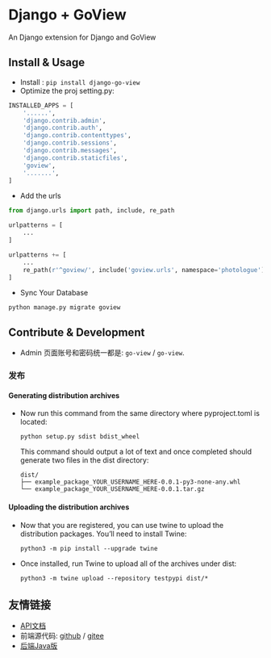 # Django + GoView

An Django extension for Django and GoView

## Install & Usage

* Install :
  ```pip install django-go-view```
* Optimize the proj setting.py:

```python
INSTALLED_APPS = [
    '......',
    'django.contrib.admin',
    'django.contrib.auth',
    'django.contrib.contenttypes',
    'django.contrib.sessions',
    'django.contrib.messages',
    'django.contrib.staticfiles',
    'goview',
    '.......',
]
```

* Add the urls

```python
from django.urls import path, include, re_path

urlpatterns = [
    ...
]

urlpatterns += [
    ...
    re_path(r'^goview/', include('goview.urls', namespace='photologue')),
]
```

* Sync Your Database

```shell
python manage.py migrate goview
```

## Contribute & Development

* Admin 页面账号和密码统一都是: `go-view` / `go-view`.

### 发布

#### Generating distribution archives

* Now run this command from the same directory where pyproject.toml is located:
  ```shell
  python setup.py sdist bdist_wheel
  ```
  This command should output a lot of text and once completed should generate two files in the dist directory:
  ```shell
  dist/
  ├── example_package_YOUR_USERNAME_HERE-0.0.1-py3-none-any.whl
  └── example_package_YOUR_USERNAME_HERE-0.0.1.tar.gz
  ```
#### Uploading the distribution archives
* Now that you are registered, you can use twine to upload the distribution packages. You’ll need to install Twine:
  ```shell
  python3 -m pip install --upgrade twine
  ```
* Once installed, run Twine to upload all of the archives under dist:
  ```shell
  python3 -m twine upload --repository testpypi dist/*
  ```

## 友情链接

* [API文档](https://docs.apipost.cn/preview/5aa85d10a59d66ce/ddb813732007ad2b?target_id=dd81da11-9f8c-48ce-a4e8-3647279683fe)
* 前端源代码: [github]() / [gitee](https://gitee.com/dromara/go-view)
* [后端Java版](https://gitee.com/MTrun/go-view-serve)